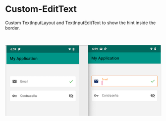 # Custom-EditText
Custom TextInputLayout and TextInputEditText to show the hint inside the border.


<br><br>
<a href="https://github.com/sergio83/Custom-EditText/blob/master/img/screen.png?raw=true"><img src="https://github.com/sergio83/Custom-EditText/blob/master/img/screen.png?raw=true" title="screen"/></a>
<br>
